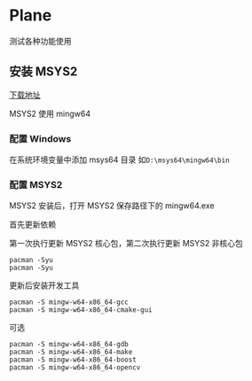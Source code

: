 # Plane

测试各种功能使用

## 安装 MSYS2

[下载地址](https://www.msys2.org/)

MSYS2 使用 mingw64

### 配置 Windows

在系统环境变量中添加 msys64 目录 如`D:\msys64\mingw64\bin`

### 配置 MSYS2

MSYS2 安装后，打开 MSYS2 保存路径下的 mingw64.exe

首先更新依赖

第一次执行更新 MSYS2 核心包，第二次执行更新 MSYS2 非核心包

```shell
pacman -Syu
pacman -Syu
```

更新后安装开发工具

```shell
pacman -S mingw-w64-x86_64-gcc
pacman -S mingw-w64-x86_64-cmake-gui
```

可选

```shell
pacman -S mingw-w64-x86_64-gdb
pacman -S mingw-w64-x86_64-make
pacman -S mingw-w64-x86_64-boost
pacman -S mingw-w64-x86_64-opencv
```
